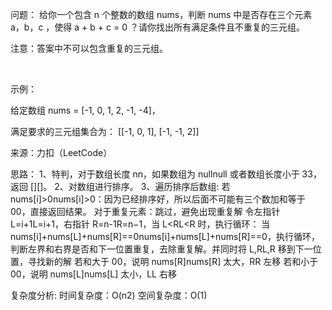 问题：
给你一个包含 n 个整数的数组 nums，判断 nums 中是否存在三个元素 a，b，c ，使得 a + b + c = 0 ？请你找出所有满足条件且不重复的三元组。

注意：答案中不可以包含重复的三元组。

 

示例：

给定数组 nums = [-1, 0, 1, 2, -1, -4]，

满足要求的三元组集合为：
[[-1, 0, 1], [-1, -1, 2]]

来源：力扣（LeetCode）

思路：
1、特判，对于数组长度 nn，如果数组为 nullnull 或者数组长度小于 33，返回 [][]。
2、对数组进行排序。
3、遍历排序后数组:
  若 nums[i]>0nums[i]>0：因为已经排序好，所以后面不可能有三个数加和等于 00，直接返回结果。
  对于重复元素：跳过，避免出现重复解
  令左指针 L=i+1L=i+1，右指针 R=n-1R=n−1，当 L<RL<R 时，执行循环：
	当 nums[i]+nums[L]+nums[R]==0nums[i]+nums[L]+nums[R]==0，执行循环，判断左界和右界是否和下一位置重复，去除重复解。并同时将 L,RL,R 移到下一位置，寻找新的解
	若和大于 00，说明 nums[R]nums[R] 太大，RR 左移
	若和小于 00，说明 nums[L]nums[L] 太小，LL 右移

复杂度分析:
时间复杂度：O(n2)
空间复杂度：O(1)

